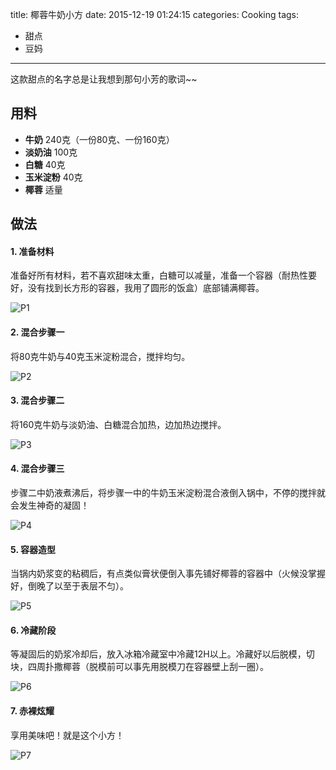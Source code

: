 title: 椰蓉牛奶小方
date: 2015-12-19 01:24:15
categories: Cooking
tags:
 - 甜点
 - 豆妈
---

这款甜点的名字总是让我想到那句小芳的歌词~~

## 用料

* **牛奶** 240克（一份80克、一份160克）
* **淡奶油** 100克
* **白糖** 40克
* **玉米淀粉** 40克
* **椰蓉** 适量


## 做法

#### 1. 准备材料
准备好所有材料，若不喜欢甜味太重，白糖可以减量，准备一个容器（耐热性要好，没有找到长方形的容器，我用了圆形的饭盒）底部铺满椰蓉。

![P1](P1.jpg)

#### 2. 混合步骤一
将80克牛奶与40克玉米淀粉混合，搅拌均匀。

![P2](P2.jpg)

#### 3. 混合步骤二
将160克牛奶与淡奶油、白糖混合加热，边加热边搅拌。

![P3](P3.jpg)

#### 4. 混合步骤三
步骤二中奶液煮沸后，将步骤一中的牛奶玉米淀粉混合液倒入锅中，不停的搅拌就会发生神奇的凝固！

![P4](P4.jpg)

#### 5. 容器造型
当锅内奶浆变的粘稠后，有点类似膏状便倒入事先铺好椰蓉的容器中（火候没掌握好，倒晚了以至于表层不匀）。

![P5](P5.jpg)

#### 6. 冷藏阶段
等凝固后的奶浆冷却后，放入冰箱冷藏室中冷藏12H以上。冷藏好以后脱模，切块，四周扑撒椰蓉（脱模前可以事先用脱模刀在容器壁上刮一圈）。

![P6](P6.jpg)

#### 7. 赤裸炫耀
享用美味吧！就是这个小方！

![P7](P7.jpg)